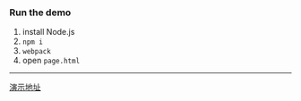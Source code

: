 ### Run the demo

1. install Node.js 
2. `npm i`
3. `webpack`
4. open `page.html`

--------------------------

[演示地址](https://baixiaoji.github.io/tool-for-online-resume/step-5/page.html)